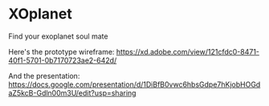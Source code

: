 # XOplanet
Find your exoplanet soul mate

Here's the prototype wireframe:
https://xd.adobe.com/view/121cfdc0-8471-40f1-5701-0b7170723ae2-642d/

And the presentation:
https://docs.google.com/presentation/d/1DiBfB0vwc6hbsGdpe7hKjobHOGdaZ5kcB-Gdln00m3U/edit?usp=sharing